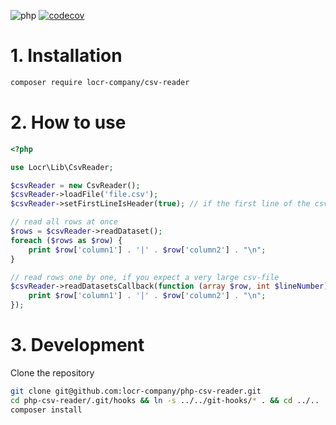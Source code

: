 ![php](https://img.shields.io/badge/php-%3E%3D%208.1-8892BF.svg)
[![codecov](https://codecov.io/gh/locr-company/php-csv-reader/branch/main/graph/badge.svg?token=bhxfQglKff)](https://codecov.io/gh/locr-company/php-csv-reader)

# 1. Installation

```bash
composer require locr-company/csv-reader
```

# 2. How to use

```php
<?php

use Locr\Lib\CsvReader;

$csvReader = new CsvReader();
$csvReader->loadFile('file.csv');
$csvReader->setFirstLineIsHeader(true); // if the first line of the csv-file has column informations

// read all rows at once
$rows = $csvReader->readDataset();
foreach ($rows as $row) {
    print $row['column1'] . '|' . $row['column2'] . "\n";
}

// read rows one by one, if you expect a very large csv-file
$csvReader->readDatasetsCallback(function (array $row, int $lineNumber) {
    print $row['column1'] . '|' . $row['column2'] . "\n";
});
```

# 3. Development

Clone the repository

```bash
git clone git@github.com:locr-company/php-csv-reader.git
cd php-csv-reader/.git/hooks && ln -s ../../git-hooks/* . && cd ../..
composer install
```
